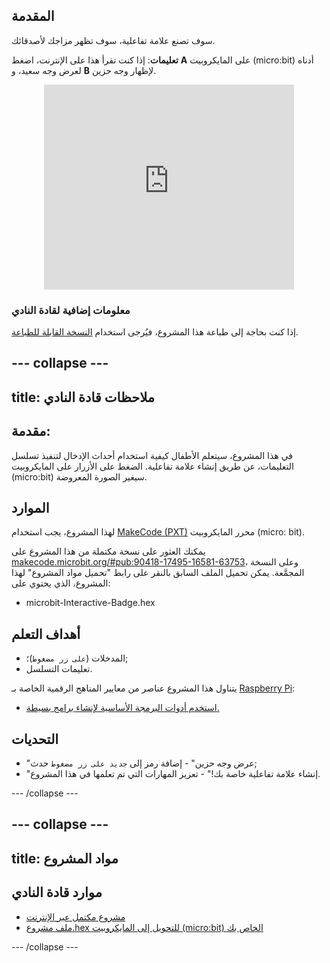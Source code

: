 ## المقدمة

سوف تصنع علامة تفاعلية، سوف تظهر مزاجك لأصدقائك.

**تعليمات**: إذا كنت تقرأ هذا على الإنترنت، اضغط **A** على المايكروبيت (micro:bit) أدناه لعرض وجه سعيد، و **B** لإظهار وجه حزين.

<div class="trinket" style="width:400px;margin: 0 auto;">
<div style="position:relative;height:0;padding-bottom:81.97%;overflow:hidden;"><iframe style="position:absolute;top:0;left:0;width:100%;height:100%;" src="https://makecode.microbit.org/---run?id=_M6yLfbemfPUv" allowfullscreen="allowfullscreen" sandbox="allow-popups allow-scripts allow-same-origin" frameborder="0"></iframe></div>
</div>

### معلومات إضافية لقادة النادي

إذا كنت بحاجة إلى طباعة هذا المشروع، فيُرجى استخدام [النسخة القابلة للطباعة](https://projects.raspberrypi.org/ar-SA/projects/interactive-badge/print).

--- collapse ---
---
title: ملاحظات قادة النادي
---

## مقدمة:

في هذا المشروع، سيتعلم الأطفال كيفية استخدام أحداث الإدخال لتنفيذ تسلسل التعليمات، عن طريق إنشاء علامة تفاعلية. الضغط على الأزرار على المايكروبيت (micro:bit) سيغير الصورة المعروضة.

## الموارد

لهذا المشروع، يجب استخدام [MakeCode (PXT)](http://jumpto.cc/pxt-new) محرر المايكروبيت (micro: bit).

يمكنك العثور على نسخة مكتملة من هذا المشروع على [makecode.microbit.org/#pub:90418-17495-16581-63753](https://makecode.microbit.org/#pub:90418-17495-16581-63753)، وعلى النسخة المجمَّعة. يمكن تحميل الملف السابق بالنقر على رابط "تحميل مواد المشروع" لهذا المشروع، الذي يحتوي على:

* microbit-Interactive-Badge.hex

## أهداف التعلم

* المدخلات (`على زر مضغوط`)؛;
* تعليمات التسلسل.

يتناول هذا المشروع عناصر من معايير المناهج الرقمية الخاصة بـ [Raspberry Pi](http://rpf.io/curriculum):

* [استخدم أدوات البرمجة الأساسية لإنشاء برامج بسيطة.](https://www.raspberrypi.org/curriculum/programming/creator)

## التحديات

* "عرض وجه حزين" - إضافة رمز إلى `جديد على زر مضغوط` حدث;
* "إنشاء علامة تفاعلية خاصة بك!" - تعزيز المهارات التي تم تعلمها في هذا المشروع.

--- /collapse ---

--- collapse ---
---
title: مواد المشروع
---

## موارد قادة النادي

* [مشروع مكتمل عبر الإنترنت](https://makecode.microbit.org/#pub:90418-17495-16581-63753)
* [ملف مشروع.hex للتحويل إلى المايكروبيت (micro:bit) الخاص بك](resources/microbit-Interactive-Badge.hex)

--- /collapse ---